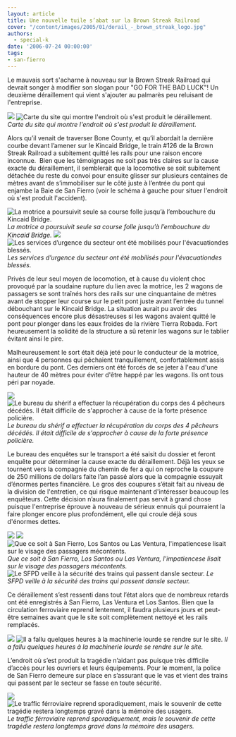 ```yaml
---
layout: article
title: Une nouvelle tuile s’abat sur la Brown Streak Railroad
cover: "/content/images/2005/01/derail_-_brown_streak_logo.jpg"
authors:
  - special-k
date: '2006-07-24 00:00:00'
tags:
- san-fierro
---
```


Le mauvais sort s'acharne à nouveau sur la Brown Streak Railroad qui devrait songer à modifier son slogan pour "GO FOR THE BAD LUCK"! Un deuxième déraillement qui vient s'ajouter au palmarès peu reluisant de l'entreprise.

![](/content/images/2005/01/derail_-_brown_streak_logo.jpg)
![Carte du site qui montre l'endroit où s'est produit le déraillement.](/content/images/2005/01/derail_-_survol_du_site.jpg)
_Carte du site qui montre l'endroit où s'est produit le déraillement._

Alors qu’il venait de traverser Bone County, et qu’il abordait la dernière courbe devant l’amener sur le Kincaid Bridge, le train #126 de la Brown Streak Railroad a subitement quitté les rails pour une raison encore inconnue. &nbsp;Bien que les témoignages ne soit pas très claires sur la cause exacte du déraillement, il semblerait que la locomotive se soit subitement détachée du reste du convoi pour ensuite glisser sur plusieurs centaines de mètres avant de s’immobiliser sur le côté juste à l’entrée du pont qui enjambe la Baie de San Fierro (voir le schéma à gauche pour situer l'endroit où s'est produit l'accident).

![La motrice a poursuivit seule sa course folle jusqu’à l’embouchure du Kincaid Bridge.](/content/images/2005/01/derail_-_secours_motrice.jpg)
_La motrice a poursuivit seule sa course folle jusqu’à l’embouchure du Kincaid Bridge._[](/content/images/2005/01/derail_-_secours_wagon_1.jpg)
![](/content/images/2005/01/derail_-_secours_wagon_1_suite.jpg)
![Les services d’urgence du secteur ont été mobilisés pour l'évacuationdes blessés.](/content/images/2005/01/derail_-_secours_wagon_2.jpg)
_Les services d’urgence du secteur ont été mobilisés pour l'évacuationdes blessés._

Privés de leur seul moyen de locomotion, et à cause du violent choc provoqué par la soudaine rupture du lien avec la motrice, les 2 wagons de passagers se sont traînés hors des rails sur une cinquantaine de mètres avant de stopper leur course sur le petit pont juste avant l’entrée du tunnel débouchant sur le Kincaid Bridge. La situation aurait pu avoir des conséquences encore plus désastreuses si les wagons avaient quitté le pont pour plonger dans les eaux froides de la rivière Tierra Robada. Fort heureusement la solidité de la structure a sû retenir les wagons sur le tablier évitant ainsi le pire.

Malheureusement le sort était déjà jeté pour le conducteur de la motrice, ainsi que 4 personnes qui pêchaient tranquillement, confortablement assis en bordure du pont. Ces derniers ont été forcés de se jeter à l'eau d'une hauteur de 40 mètres pour éviter d'être happé par les wagons. Ils ont tous péri par noyade.

![](/content/images/2005/01/derail_-_repechage_pecheurs.jpg)
![Le bureau du shérif a effectuer la récupération du corps des 4 pêcheurs décédés. Il était difficile de s'approcher à cause de la forte présence policière.](/content/images/2005/01/derail_-_repechage_pecheurs_halt_police.jpg)
_Le bureau du shérif a effectuer la récupération du corps des 4 pêcheurs décédés. Il était difficile de s'approcher à cause de la forte présence policière._

Le bureau des enquêtes sur le transport a été saisit du dossier et feront enquête pour déterminer la cause exacte du déraillement. Déjà les yeux se tournent vers la compagnie du chemin de fer a qui on reproche la coupure de 250 millions de dollars faite l’an passé alors que la compagnie essuyait d’énormes pertes financière. Le gros des coupures s’était fait au niveau de la division de l'entretien, ce qui risque maintenant d'intéresser beaucoup les enquêteurs. Cette décision n’aura finalement pas servit à grand chose puisque l'entreprise éprouve à nouveau de sérieux ennuis qui pourraient la faire plonger encore plus profondément, elle qui croule déjà sous d'énormes dettes.

![](/content/images/2005/01/derail_-_gare_san_fierro.jpg)
![](/content/images/2005/01/derail_-_gare_los_santos_attente.jpg)
![Que ce soit à San Fierro, Los Santos ou Las Ventura, l'impatiencese lisait sur le visage des passagers mécontents.](/content/images/2005/01/derail_-_gare_las_ventura_quai.jpg)
_Que ce soit à San Fierro, Los Santos ou Las Ventura, l'impatiencese lisait sur le visage des passagers mécontents._[](/content/images/2005/01/derail_-_sfpd_pont_stop_train.jpg)
![Le SFPD veille à la sécurité des trains qui passent dansle secteur.](/content/images/2005/01/derail_-_train_croisement_site.jpg)
_Le SFPD veille à la sécurité des trains qui passent dansle secteur._

Ce déraillement s’est ressenti dans tout l’état alors que de nombreux retards ont été enregistrés à San Fierro, Las Ventura et Los Santos. Bien que la circulation ferroviaire reprend lentement, il faudra plusieurs jours et peut-être semaines avant que le site soit complètement nettoyé et les rails remplacés.

![](/content/images/2005/01/derail_-_grue_arrive_sur_site.jpg)
![Il a fallu quelques heures à la machinerie lourde se rendre sur le site.](/content/images/2005/01/derail_-_camions_attente.jpg)
_Il a fallu quelques heures à la machinerie lourde se rendre sur le site._

L’endroit où s’est produit la tragédie n’aidant pas puisque très difficile d’accès pour les ouvriers et leurs équipements. Pour le moment, la police de San Fierro demeure sur place en s’assurant que le vas et vient des trains qui passent par le secteur se fasse en toute sécurité.

![](/content/images/2005/01/derail_-_gare_san_fierro_retard_depart_train.jpg)
![Le traffic férroviaire reprend sporadiquement, mais le souvenir de cette tragédie restera longtemps gravé dans la mémoire des usagers.](/content/images/2005/01/derail_-_retour_normal_gare_san_fierro.jpg)
_Le traffic férroviaire reprend sporadiquement, mais le souvenir de cette tragédie restera longtemps gravé dans la mémoire des usagers._